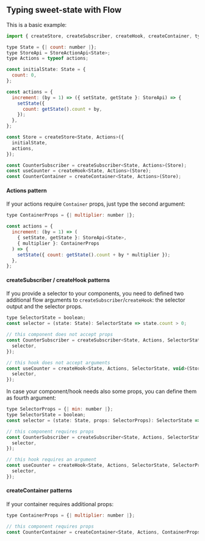 ## Typing **sweet-state** with Flow

This is a basic example:

```js
import { createStore, createSubscriber, createHook, createContainer, type StoreActionApi } from 'react-sweet-state';

type State = {| count: number |};
type StoreApi = StoreActionApi<State>;
type Actions = typeof actions;

const initialState: State = {
  count: 0,
};

const actions = {
  increment: (by = 1) => ({ setState, getState }: StoreApi) => {
    setState({
      count: getState().count + by,
    });
  },
};

const Store = createStore<State, Actions>({
  initialState,
  actions,
});

const CounterSubscriber = createSubscriber<State, Actions>(Store);
const useCounter = createHook<State, Actions>(Store);
const CounterContainer = createContainer<State, Actions>(Store);
```

#### Actions pattern

If your actions require `Container` props, just type the second argument:

```js
type ContainerProps = {| multiplier: number |};

const actions = {
  increment: (by = 1) => (
    { setState, getState }: StoreApi<State>,
    { multiplier }: ContainerProps
  ) => {
    setState({ count: getState().count + by * multiplier });
  },
};
```

#### createSubscriber / createHook patterns

If you provide a selector to your components, you need to defined two additional flow arguments to `createSubscriber`/`createHook`: the selector output and the selector props.

```js
type SelectorState = boolean;
const selector = (state: State): SelectorState => state.count > 0;

// this component does not accept props
const CounterSubscriber = createSubscriber<State, Actions, SelectorState, void>(Store, {
  selector,
});

// this hook does not accept arguments
const useCounter = createHook<State, Actions, SelectorState, void>(Store, {
  selector,
});
```

In case your component/hook needs also some props, you can define them as fourth argument:

```js
type SelectorProps = {| min: number |};
type SelectorState = boolean;
const selector = (state: State, props: SelectorProps): SelectorState => state.count > props.min;

// this component requires props
const CounterSubscriber = createSubscriber<State, Actions, SelectorState, SelectorProps>(Store, {
  selector,
});

// this hook requires an argument
const useCounter = createHook<State, Actions, SelectorState, SelectorProps>(Store {
  selector,
});
```

#### createContainer patterns

If your container requires additional props:

```js
type ContainerProps = {| multiplier: number |};

// this component requires props
const CounterContainer = createContainer<State, Actions, ContainerProps>(Store);
```
